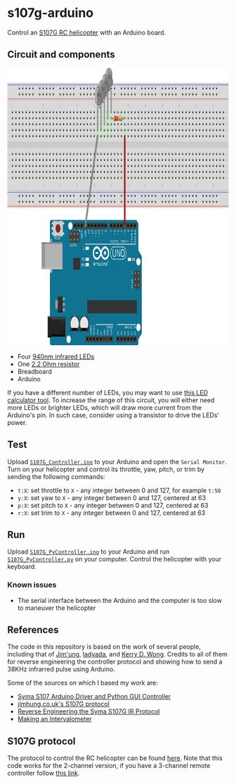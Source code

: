 # s107g-arduino

Control an [S107G RC helicopter](https://www.amazon.com/Cheerwing-S107G-Phantom-Channel-Helicopter/dp/B0178WRTLU/)
with an Arduino board.

## Circuit and components

<p align="middle">
<img src="./assets/ir_sketch.png" width="882" height="630" alt="IR LED sketch">
</p>

* Four [940nm infrared LEDs](https://bc-robotics.com/shop/5mm-infrared-led-940nm/)
* One [2.2 Ohm resistor](https://www.amazon.com/Projects-25EP5122R20-2-2-Resistors-Pack/dp/B01F5F5GH6/)
* Breadboard
* Arduino

If you have a different number of LEDs, you may want to use
[this LED calculator tool](http://www.hebeiltd.com.cn/calculator/v5/led.php). To increase the range of this circuit, you will
either need more LEDs or brighter LEDs, which will draw more current from the Arduino's pin. In such case, consider using a
transistor to drive the LEDs' power.

## Test

Upload [`S107G_Controller.ino`](./arduino/S107G_Controller.ino) to your Arduino and open the `Serial Monitor`. Turn on your
helicopter and control its throttle, yaw, pitch, or trim by sending the following commands:

* `t:X`: set throttle to `X` - any integer between 0 and 127, for example `t:50`
* `y:X`: set yaw to `X` - any integer between 0 and 127, centered at 63
* `p:X`: set pitch to `X` - any integer between 0 and 127, centered at 63
* `r:X`: set trim to `X` - any integer between 0 and 127, centered at 63

## Run

Upload [`S107G_PyController.ino`](./arduino/S107G_Controller.ino) to your Arduino and run
[`S107G_PyController.py`](./S107G_PyController.py) on your computer. Control the helicopter with your keyboard.

### Known issues

* The serial interface between the Arduino and the computer is too slow to maneuver the helicopter

## References

The code in this repository is based on the work of several people, including that of [Jim'ung](http://www.jimhung.co.uk/),
[ladyada](https://www.adafruit.com/), and [Kerry D. Wong](http://www.kerrywong.com/). Credits to all of them for reverse
engineering the controller protocol and showing how to send a 38KHz infrarred pulse using Arduino.

Some of the sources on which I based my work are:

* [Syma S107 Arduino Driver and Python GUI Controller](https://github.com/vivin/syma)
* [jimhung.co.uk's S107G protocol](http://www.jimhung.co.uk/wp-content/uploads/2013/01/Syma107_ProtocolSpec_v1.txt)
* [Reverse Engineering the Syma S107G IR Protocol](http://www.kerrywong.com/2012/08/27/reverse-engineering-the-syma-s107g-ir-protocol/)
* [Making an Intervalometer](https://learn.adafruit.com/ir-sensor/making-an-intervalometer)

## S107G protocol

The protocol to control the RC helicopter can be found
[here](http://www.jimhung.co.uk/wp-content/uploads/2013/01/Syma107_ProtocolSpec_v1.txt). Note that this code works for the
2-channel version, if you have a 3-channel remote controller follow
[this link](http://abarry.org/s107g-helicopter-control-via-arduino/).
